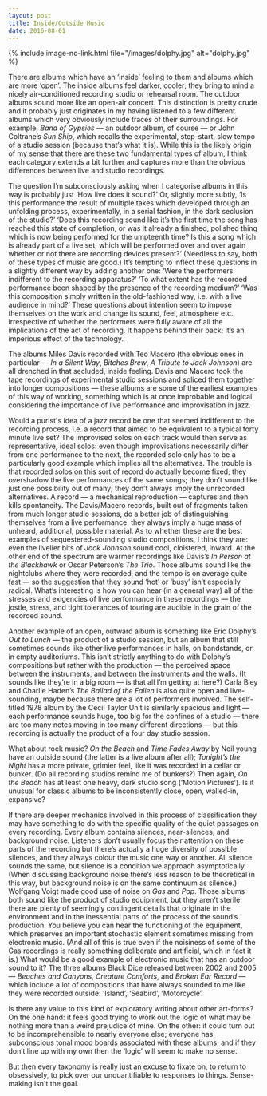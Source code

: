 ```yaml
---
layout: post
title: Inside/Outside Music
date: 2016-08-01
---
```

{% include image-no-link.html file="/images/dolphy.jpg" alt="dolphy.jpg" %}

There are albums which have an ‘inside’ feeling to them and albums which are more ‘open’. The inside albums feel darker, cooler; they bring to mind a nicely air-conditioned recording studio or rehearsal room. The outdoor albums sound more like an open-air concert. This distinction is pretty crude and it probably just originates in my having listened to a few different albums which very obviously include traces of their surroundings. For example, *Band of Gypsies* — an outdoor album, of course  — or John Coltrane’s *Sun Ship*, which recalls the experimental, stop-start, slow tempo of a studio session (because that’s what it is). While this is the likely origin of my sense that there are these two fundamental types of album, I think each category extends a bit further and captures more than the obvious differences between live and studio recordings.

The question I’m subconsciously asking when I categorise albums in this way is probably just ‘How live does it sound?’ Or, slightly more subtly, ‘Is this performance the result of multiple takes which developed through an unfolding process, experimentally, in a serial fashion, in the dark seclusion of the studio?’ ‘Does this recording sound like it’s the first time the song has reached this state of completion, or was it already a finished, polished thing which is now being performed for the umpteenth time? Is this a song which is already part of a live set, which will be performed over and over again whether or not there are recording devices present?’ (Needless to say, both of these types of music are good.) It’s tempting to inflect these questions in a slightly different way by adding another one: ‘Were the performers indifferent to the recording apparatus?’ ‘To what extent has the recorded performance been shaped by the presence of the recording medium?’ ‘Was this composition simply written in the old-fashioned way, i.e. with a live audience in mind?’ These questions about intention seem to impose themselves on the work and change its sound, feel, atmosphere etc., irrespective of whether the performers were fully aware of all the implications of the act of recording. It happens behind their back; it’s an imperious effect of the technology.

The albums Miles Davis recorded with Teo Macero (the obvious ones in particular — *In a Silent Way*, *Bitches Brew*, *A Tribute to Jack Johnson*) are all drenched in that secluded, inside feeling. Davis and Macero took the tape recordings of experimental studio sessions and spliced them together into longer compositions — these albums are some of the earliest examples of this way of working, something which is at once improbable and logical considering the importance of live performance and improvisation in jazz.

Would a purist's idea of a jazz record be one that seemed indifferent to the recording process, i.e. a record that aimed to be equivalent to a typical forty minute live set? The improvised solos on each track would then serve as representative, ideal solos: even though improvisations necessarily differ from one performance to the next, the recorded solo only has to be a particularly good example which implies all the alternatives. The trouble is that recorded solos on this sort of record do actually become fixed; they overshadow the live performances of the same songs; they don’t sound like just one possibility out of many; they don’t always imply the unrecorded alternatives. A record — a mechanical reproduction — captures and then kills spontaneity. The Davis/Macero records, built out of fragments taken from much longer studio sessions, do a better job of distinguishing themselves from a live performance: they always imply a huge mass of unheard, additional, possible material. As to whether these are the best examples of sequestered-sounding studio compositions, I think they are: even the livelier bits of *Jack Johnson* sound cool, cloistered, inward. At the other end of the spectrum are warmer recordings like Davis’s *In Person at the Blackhawk* or Oscar Peterson’s *The Trio*. Those albums sound like the nightclubs where they were recorded, and the tempo is on average quite fast — so the suggestion that they sound ‘hot’ or ‘busy’ isn’t especially radical. What’s interesting is how you can hear (in a general way) all of the stresses and exigencies of live performance in these recordings — the jostle, stress, and tight tolerances of touring are audible in the grain of the recorded sound.

Another example of an open, outward album is something like Eric Dolphy’s *Out to Lunch* — the product of a studio session, but an album that still sometimes sounds like other live performances in halls, on bandstands, or in empty auditoriums. This isn’t strictly anything to do with Dolphy’s compositions but rather with the production — the perceived space between the instruments, and between the instruments and the walls. (It sounds like they’re in a big room — is that all I’m getting at here?) Carla Bley and Charlie Haden’s *The Ballad of the Fallen* is also quite open and live-sounding, maybe because there are a lot of performers involved. The self-titled 1978 album by the Cecil Taylor Unit is similarly spacious and light — each performance sounds huge, too big for the confines of a studio — there are too many notes moving in too many different directions — but this recording is actually the product of a four day studio session.

What about rock music? *On the Beach* and *Time Fades Away* by Neil young have an outside sound (the latter is a live album after all); *Tonight’s the Night* has a more private, grimier feel, like it was recorded in a cellar or bunker. (Do all recording studios remind me of bunkers?) Then again, *On the Beach* has at least one heavy, dark studio song (‘Motion Pictures’). Is it unusual for classic albums to be inconsistently close, open, walled-in, expansive?

If there are deeper mechanics involved in this process of classification they may have something to do with the specific quality of the quiet passages on every recording. Every album contains silences, near-silences, and background noise. Listeners don’t usually focus their attention on these parts of the recording but there’s actually a huge diversity of possible silences, and they always colour the music one way or another. All silence sounds the same, but silence is a condition we approach asymptotically. (When discussing background noise there’s less reason to be theoretical in this way, but background noise is on the same continuum as silence.) Wolfgang Voigt made good use of noise on *Gas* and *Pop*. Those albums both sound like the product of studio equipment, but they aren’t sterile: there are plenty of seemingly contingent details that originate in the environment and in the inessential parts of the process of the sound’s production. You believe you can hear the functioning of the equipment, which preserves an important stochastic element sometimes missing from electronic music. (And all of this is true even if the noisiness of some of the Gas recordings is really something deliberate and artificial, which in fact it is.) What would be a good example of electronic music that has an outdoor sound to it? The three albums Black Dice released between 2002 and 2005 — *Beaches and Canyons*, *Creature Comforts*, and *Broken Ear Record* — which include a lot of compositions that have always sounded to me like they were recorded outside: ‘Island’, ‘Seabird’, ‘Motorcycle’.

Is there any value to this kind of exploratory writing about other art-forms? On the one hand: it feels good trying to work out the logic of what may be nothing more than a weird prejudice of mine. On the other: it could turn out to be incomprehensible to nearly everyone else; everyone has subconscious tonal mood boards associated with these albums, and if they don’t line up with my own then the ‘logic’ will seem to make no sense.

But then every taxonomy is really just an excuse to fixate on, to return to obsessively, to pick over our unquantifiable to responses to things. Sense-making isn't the goal.